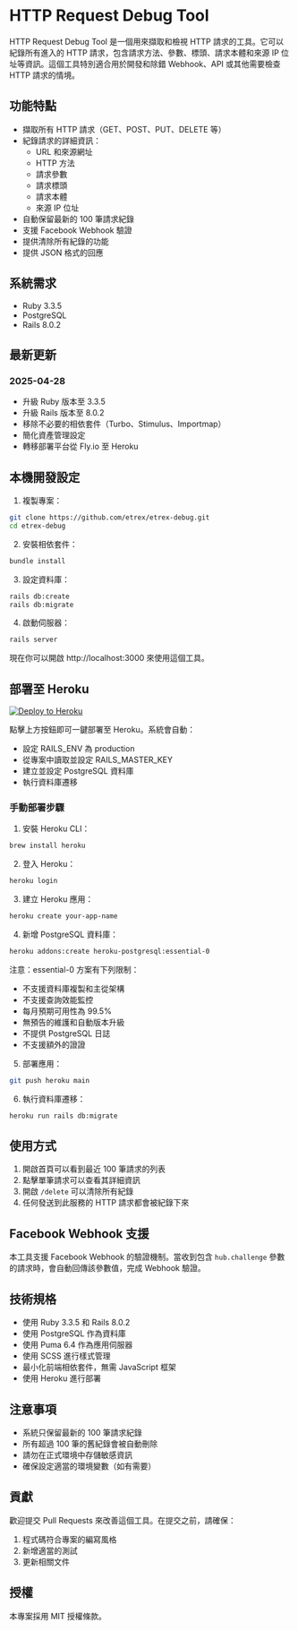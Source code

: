 # HTTP Request Debug Tool

HTTP Request Debug Tool 是一個用來擷取和檢視 HTTP 請求的工具。它可以紀錄所有進入的 HTTP 請求，包含請求方法、參數、標頭、請求本體和來源 IP 位址等資訊。這個工具特別適合用於開發和除錯 Webhook、API 或其他需要檢查 HTTP 請求的情境。

## 功能特點

- 擷取所有 HTTP 請求（GET、POST、PUT、DELETE 等）
- 紀錄請求的詳細資訊：
  - URL 和來源網址
  - HTTP 方法
  - 請求參數
  - 請求標頭
  - 請求本體
  - 來源 IP 位址
- 自動保留最新的 100 筆請求紀錄
- 支援 Facebook Webhook 驗證
- 提供清除所有紀錄的功能
- 提供 JSON 格式的回應

## 系統需求

- Ruby 3.3.5
- PostgreSQL
- Rails 8.0.2

## 最新更新

### 2025-04-28
- 升級 Ruby 版本至 3.3.5
- 升級 Rails 版本至 8.0.2
- 移除不必要的相依套件（Turbo、Stimulus、Importmap）
- 簡化資產管理設定
- 轉移部署平台從 Fly.io 至 Heroku

## 本機開發設定

1. 複製專案：
```bash
git clone https://github.com/etrex/etrex-debug.git
cd etrex-debug
```

2. 安裝相依套件：
```bash
bundle install
```

3. 設定資料庫：
```bash
rails db:create
rails db:migrate
```

4. 啟動伺服器：
```bash
rails server
```

現在你可以開啟 http://localhost:3000 來使用這個工具。

## 部署至 Heroku

[![Deploy to Heroku](https://www.herokucdn.com/deploy/button.svg)](https://heroku.com/deploy)

點擊上方按鈕即可一鍵部署至 Heroku。系統會自動：
- 設定 RAILS_ENV 為 production
- 從專案中讀取並設定 RAILS_MASTER_KEY
- 建立並設定 PostgreSQL 資料庫
- 執行資料庫遷移

### 手動部署步驟

1. 安裝 Heroku CLI：
```bash
brew install heroku
```

2. 登入 Heroku：
```bash
heroku login
```

3. 建立 Heroku 應用：
```bash
heroku create your-app-name
```

4. 新增 PostgreSQL 資料庫：
```bash
heroku addons:create heroku-postgresql:essential-0
```

注意：essential-0 方案有下列限制：
- 不支援資料庫複製和主從架構
- 不支援查詢效能監控
- 每月預期可用性為 99.5%
- 無預告的維護和自動版本升級
- 不提供 PostgreSQL 日誌
- 不支援額外的證證

5. 部署應用：
```bash
git push heroku main
```

6. 執行資料庫遷移：
```bash
heroku run rails db:migrate
```

## 使用方式

1. 開啟首頁可以看到最近 100 筆請求的列表
2. 點擊單筆請求可以查看其詳細資訊
3. 開啟 `/delete` 可以清除所有紀錄
4. 任何發送到此服務的 HTTP 請求都會被紀錄下來

## Facebook Webhook 支援

本工具支援 Facebook Webhook 的驗證機制。當收到包含 `hub.challenge` 參數的請求時，會自動回傳該參數值，完成 Webhook 驗證。

## 技術規格

- 使用 Ruby 3.3.5 和 Rails 8.0.2
- 使用 PostgreSQL 作為資料庫
- 使用 Puma 6.4 作為應用伺服器
- 使用 SCSS 進行樣式管理
- 最小化前端相依套件，無需 JavaScript 框架
- 使用 Heroku 進行部署

## 注意事項

- 系統只保留最新的 100 筆請求紀錄
- 所有超過 100 筆的舊紀錄會被自動刪除
- 請勿在正式環境中存儲敏感資訊
- 確保設定適當的環境變數（如有需要）

## 貢獻

歡迎提交 Pull Requests 來改善這個工具。在提交之前，請確保：

1. 程式碼符合專案的編寫風格
2. 新增適當的測試
3. 更新相關文件

## 授權

本專案採用 MIT 授權條款。
